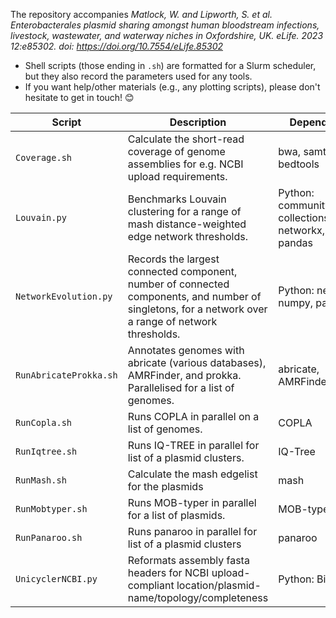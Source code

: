 The repository accompanies *Matlock, W. and Lipworth, S. et al. Enterobacterales plasmid sharing amongst human bloodstream infections, livestock, wastewater, and waterway niches in Oxfordshire, UK. eLife. 2023 12:e85302. doi: https://doi.org/10.7554/eLife.85302*

- Shell scripts (those ending in `.sh`) are formatted for a Slurm scheduler, but they also record the parameters used for any tools.
- If you want help/other materials (e.g., any plotting scripts), please don't hesitate to get in touch! 😊

| Script | Description | Dependencies |
| -------|-------------|--------------|
|`Coverage.sh`|Calculate the short-read coverage of genome assemblies for e.g. NCBI upload requirements. |bwa, samtools, bedtools|
|`Louvain.py`|Benchmarks Louvain clustering for a range of mash distance-weighted edge network thresholds.| Python: community_louvain, collections, networkx, numpy, pandas |
|`NetworkEvolution.py`|Records the largest connected component, number of connected components, and number of singletons, for a network over a range of network thresholds.| Python: networkx, numpy, pandas |
|`RunAbricateProkka.sh`|Annotates genomes with abricate (various databases), AMRFinder, and prokka. Parallelised for a list of genomes. | abricate, AMRFinder, prokka|
|`RunCopla.sh`|Runs COPLA in parallel on a list of genomes. |COPLA|
|`RunIqtree.sh`| Runs IQ-TREE in parallel for list of a plasmid clusters. |IQ-Tree|
|`RunMash.sh`|Calculate the mash edgelist for the plasmids | mash |
|`RunMobtyper.sh`|Runs MOB-typer in parallel for a list of plasmids. | MOB-typer
|`RunPanaroo.sh`| Runs panaroo in parallel for list of a plasmid clusters | panaroo |
|`UnicyclerNCBI.py`| Reformats assembly fasta headers for NCBI upload-compliant location/plasmid-name/topology/completeness | Python: Bio|
